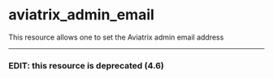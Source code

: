 # aviatrix_admin_email

This resource allows one to set the Aviatrix admin email address

---
### EDIT: this resource is deprecated (4.6)

